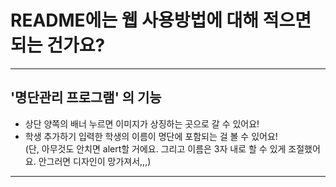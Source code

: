 # README에는 웹 사용방법에 대해 적으면 되는 건가요?
---
## '명단관리 프로그램' 의 기능
- 상단 양쪽의 배너
누르면 이미지가 상징하는 곳으로 갈 수 있어요!
- 학생 추가하기
입력한 학생의 이름이 명단에 포함되는 걸 볼 수 있어요! <br>
(단, 아무것도 안치면 alert할 거에요. 그리고 이름은 3자 내로 할 수 있게 조절했어요. 안그러면 디자인이 망가져서,,,)
---
